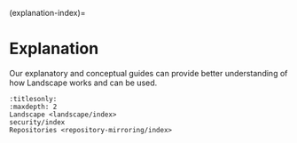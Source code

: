 (explanation-index)=
# Explanation

Our explanatory and conceptual guides can provide better understanding of how Landscape works and can be used.

```{toctree}
:titlesonly:
:maxdepth: 2
Landscape <landscape/index>
security/index
Repositories <repository-mirroring/index>
```
